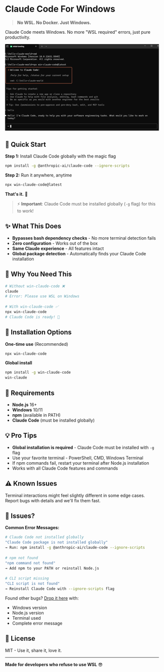 # Claude Code For Windows

> **No WSL. No Docker. Just Windows.**

Claude Code meets Windows. No more "WSL required" errors, just pure productivity.

![a.png](./images/a.png)


## 🚀 Quick Start

**Step 1:** Install Claude Code globally with the magic flag
```bash
npm install -g @anthropic-ai/claude-code --ignore-scripts
```

**Step 2:** Run it anywhere, anytime
```bash
npx win-claude-code@latest
```

**That's it.** 🎉

> ⚡ **Important**: Claude Code must be installed globally (`-g` flag) for this to work!

## ✨ What This Does

- **Bypasses bash dependency checks** - No more terminal detection fails
- **Zero configuration** - Works out of the box
- **Same Claude experience** - All features intact
- **Global package detection** - Automatically finds your Claude Code installation

## 🎯 Why You Need This

```bash
# Without win-claude-code ❌
claude
# Error: Please use WSL on Windows

# With win-claude-code ✅  
npx win-claude-code
# Claude Code is ready! 🤖
```

## 🔧 Installation Options

**One-time use** (Recommended)
```bash
npx win-claude-code
```

**Global install**
```bash
npm install -g win-claude-code
win-claude
```

## 🌟 Requirements

- **Node.js** 16+ 
- **Windows** 10/11
- **npm** (available in PATH)
- **Claude Code** (must be installed globally)

## 💡 Pro Tips

- **Global installation is required** - Claude Code must be installed with `-g` flag
- Use your favorite terminal - PowerShell, CMD, Windows Terminal
- If npm commands fail, restart your terminal after Node.js installation
- Works with all Claude Code features and commands

## ⚠️ Known Issues

Terminal interactions might feel slightly different in some edge cases. Report bugs with details and we'll fix them fast.

## 🐛 Issues?

**Common Error Messages:**

```bash
# Claude Code not installed globally
"Claude Code package is not installed globally"
→ Run: npm install -g @anthropic-ai/claude-code --ignore-scripts

# npm not found  
"npm command not found"
→ Add npm to your PATH or reinstall Node.js

# CLI script missing
"CLI script is not found"  
→ Reinstall Claude Code with --ignore-scripts flag
```

Found other bugs? [Drop it here](https://github.com/somersby10ml/win-claude-code/issues) with:
- Windows version
- Node.js version
- Terminal used  
- Complete error message

## 📜 License

MIT - Use it, share it, love it.

---

**Made for developers who refuse to use WSL** 😎